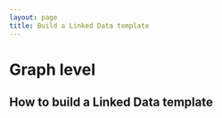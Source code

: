 ```yaml
---
layout: page
title: Build a Linked Data template
---
```


# Graph level

## How to build a Linked Data template
